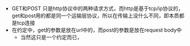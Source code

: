 - GET和POST 只是http协议中的两种请求方式，而http是基于tcp/ip协议的，get和post用的都是同一个运输层协议，所以在传输上没什么不同，即本质都是tcp连接
- 在约定中，get的参数是放在url中的，而post的参数是放在request body中
    - 当然这只是一个约定而已，